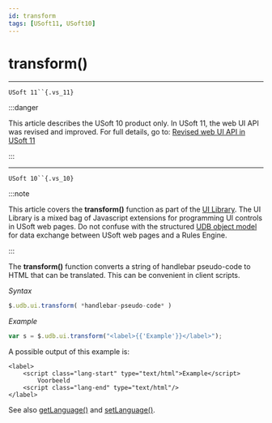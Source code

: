 ```yaml
---
id: transform
tags: [USoft11, USoft10]
---
```

# transform()



----

`USoft 11``{.vs_11}`


:::danger

This article describes the USoft 10 product only.
In USoft 11, the web UI API was revised and improved. For full details, go to:
[Revised web UI API in USoft 11](/docs/Web_and_app_UIs/UDB_udb/Revised_web_UI_API_in_USoft_11.md)

:::

----

`USoft 10``{.vs_10}`


:::note

This article covers the **transform()** function as part of the [UI Library](/docs/Web_and_app_UIs/UI_Library).
The UI Library is a mixed bag of Javascript extensions for programming UI controls in USoft web pages. Do not confuse with the structured [UDB object model](/docs/Web_and_app_UIs/UDB_udb/UDB_udb_object.md) for data exchange between USoft web pages and a Rules Engine.

:::

The **transform()** function converts a string of handlebar pseudo-code to HTML that can be translated. This can be convenient in client scripts.

*Syntax*

```js
$.udb.ui.transform( *handlebar-pseudo-code* )
```

*Example*

```js
var s = $.udb.ui.transform("<label>{{'Example'}}</label>");
```

A possible output of this example is:

```language-html
<label>
    <script class="lang-start" type="text/html">Example</script>
        Voorbeeld
    <script class="lang-end" type="text/html"/>
</label>
```

See also [getLanguage()](/docs/Web_and_app_UIs/UI_Library/getLanguage.md) and [setLanguage()](/docs/Web_and_app_UIs/UI_Library/setLanguage.md).